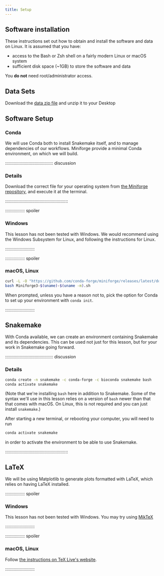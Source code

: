 ```yaml
---
title: Setup
---
```


## Software installation

These instructions set out how to obtain and install the software and data on Linux. It is
assumed that you have:

- access to the Bash or Zsh shell on a fairly modern Linux or macOS system
- sufficient disk space (~1GB) to store the software and data

You **do not** need root/administrator access.


## Data Sets

<!--
FIXME: place any data you want learners to use in `episodes/data` and then use
       a relative link ( [data zip file](data/lesson-data.zip) ) to provide a
       link to it, replacing the example.com link.
-->
Download the [data zip file][data-zip] and unzip it to your Desktop

## Software Setup

### Conda

We will use Conda both to install Snakemake itself,
and to manage dependencies of our workflows.
Miniforge provide a minimal Conda environment,
on which we will build.

::::::::::::::::::::::::::::::::::::::: discussion

### Details

Download the correct file for your operating system from
[the Miniforge repository][miniforge],
and execute it at the terminal.

:::::::::::::::::::::::::::::::::::::::::::::::::::

:::::::::::::::: spoiler

### Windows

This lesson has not been tested with Windows.
We would recommend using the Windows Subsystem for Linux,
and following the instructions for Linux.

::::::::::::::::::::::::

:::::::::::::::: spoiler

### macOS, Linux

```bash
curl -L -O "https://github.com/conda-forge/miniforge/releases/latest/download/Miniforge3-$(uname)-$(uname -m).sh"
bash Miniforge3-$(uname)-$(uname -m).sh
```

When prompted,
unless you have a reason not to,
pick the option for Conda to set up your environment with `conda init`.

::::::::::::::::::::::::

## Snakemake

With Conda available,
we can create an environment containing Snakemake and its dependencies.
This can be used not just for this lesson,
but for your work in Snakemake going forward.

::::::::::::::::::::::::::::::::::::::: discussion

### Details

```bash
conda create -n snakemake -c conda-forge -c bioconda snakemake bash
conda activate snakemake
```

(Note that we're installing `bash` here in addition to Snakemake.
Some of the syntax we'll use in this lesson relies on
a version of `bash` newer than that that comes with macOS.
On Linux,
this is not required and you can just install `snakemake`.)

After starting a new terminal,
or rebooting your computer,
you will need to run

```bash
conda activate snakemake
```

in order to activate the environment to be able to use Snakemake.

:::::::::::::::::::::::::::::::::::::::::::::::::::

## LaTeX

We will be using Matplotlib to generate plots formatted with LaTeX,
which relies on having LaTeX installed.

:::::::::::::::: spoiler

### Windows

This lesson has not been tested with Windows.
You may try using [MikTeX][miktex]

::::::::::::::::::::::::

:::::::::::::::: spoiler

### macOS, Linux

Follow [the instructions on TeX Live's website][texlive].

::::::::::::::::::::::::


[data-zip]: https://zenodo.org/records/17308707/files/su2pg_starter.zip?download=1
[miktex]: https://miktex.org/download
[miniforge]: https://github.com/conda-forge/miniforge
[texlive]: https://tug.org/texlive/quickinstall.html
